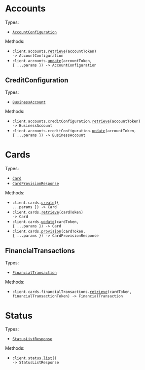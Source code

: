 # Accounts

Types:

- <code><a href="./src/resources/accounts/accounts.ts">AccountConfiguration</a></code>

Methods:

- <code title="get /accounts/{account_token}">client.accounts.<a href="./src/resources/accounts/accounts.ts">retrieve</a>(accountToken) -> AccountConfiguration</code>
- <code title="patch /accounts/{account_token}">client.accounts.<a href="./src/resources/accounts/accounts.ts">update</a>(accountToken, { ...params }) -> AccountConfiguration</code>

## CreditConfiguration

Types:

- <code><a href="./src/resources/accounts/credit-configuration.ts">BusinessAccount</a></code>

Methods:

- <code title="get /accounts/{account_token}/credit_configuration">client.accounts.creditConfiguration.<a href="./src/resources/accounts/credit-configuration.ts">retrieve</a>(accountToken) -> BusinessAccount</code>
- <code title="patch /accounts/{account_token}/credit_configuration">client.accounts.creditConfiguration.<a href="./src/resources/accounts/credit-configuration.ts">update</a>(accountToken, { ...params }) -> BusinessAccount</code>

# Cards

Types:

- <code><a href="./src/resources/cards/cards.ts">Card</a></code>
- <code><a href="./src/resources/cards/cards.ts">CardProvisionResponse</a></code>

Methods:

- <code title="post /cards">client.cards.<a href="./src/resources/cards/cards.ts">create</a>({ ...params }) -> Card</code>
- <code title="get /cards/{card_token}">client.cards.<a href="./src/resources/cards/cards.ts">retrieve</a>(cardToken) -> Card</code>
- <code title="patch /cards/{card_token}">client.cards.<a href="./src/resources/cards/cards.ts">update</a>(cardToken, { ...params }) -> Card</code>
- <code title="post /cards/{card_token}/provision">client.cards.<a href="./src/resources/cards/cards.ts">provision</a>(cardToken, { ...params }) -> CardProvisionResponse</code>

## FinancialTransactions

Types:

- <code><a href="./src/resources/cards/financial-transactions.ts">FinancialTransaction</a></code>

Methods:

- <code title="get /cards/{card_token}/financial_transactions/{financial_transaction_token}">client.cards.financialTransactions.<a href="./src/resources/cards/financial-transactions.ts">retrieve</a>(cardToken, financialTransactionToken) -> FinancialTransaction</code>

# Status

Types:

- <code><a href="./src/resources/status.ts">StatusListResponse</a></code>

Methods:

- <code title="get /status">client.status.<a href="./src/resources/status.ts">list</a>() -> StatusListResponse</code>
